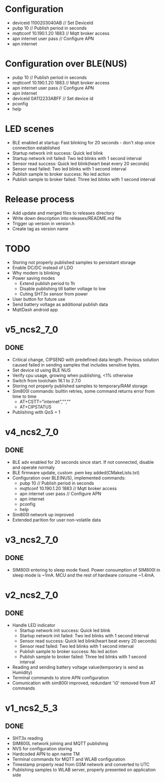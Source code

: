 # Configuration
* deviceid 1100203040AB       // Set DeviceId
* pubp 10                     // Publish period in seconds
* mqttconf 10.190.1.20 1883   // Mqtt broker access
* apn internet user pass      // Configure APN
* apn internet


# Configuration over BLE(NUS)
* pubp 10                     // Publish period in seconds
* mqttconf 10.190.1.20 1883   // Mqtt broker access
* apn internet user pass      // Configure APN
* apn internet
* deviceid 0A112233ABFF       // Set device id
* pconfig
* help

# LED scenes
* BLE enabled at startup: Fast blinking for 20 seconds - don't stop once connection established
* Startup network init success: Quick led blink
* Startup network init failed: Two led blinks with 1 second interval
* Sensor read success: Quick led blink(heart beat every 20 seconds)
* Sensor read failed: Two led blinks with 1 second interval
* Publish sample to broker success: No led action
* Publish sample to broker failed: Three led blinks with 1 second interval

# Release process
* Add update and merged files to releases directory
* Write down description into releases/README.md file
* Trigger up version in version.h
* Create tag as version name

# TODO
* Storing not properly published samples to persistant storage
* Enable DC/DC instead of LDO
* Why modem is blinking
* Power saving modes
  * Extend publish period to 1h
  * Disable publishing till batter voltage to low
  * Cuting SHT3x sensor from power
* User button for future use
* Send battery voltage as additional publish data
* MqttDash android app
  
# v5_ncs2_7_0

## DONE
* Critical change, CIPSEND with predefined data length. Previous solution caused failed in sending samples that includes sensitive bytes.
* Set device id using BLE NUS
* Verify cpu usage, growing when publishing, <1% otherwise
* Switch from toolchain 16.1 to 2.7.0
* Storing not properly published samples to temporary/RAM storage
* Sim800l commands: builtin retries, some command returns error from time to time
  * AT+CSTT="internet","","" 
  * AT+CIPSTATUS
* Publishing with QoS = 1

# v4_ncs2_7_0

## DONE
* BLE adv enabled for 20 seconds since start. If not connected, disable and
  operate normaly
* BLE firmware update, custom .pem key added(CMakeLists.txt)
* Configuration over BLE(NUS), implemented commands:
  * pubp 10                     // Publish period in seconds
  * mqttconf 10.190.1.20 1883   // Mqtt broker access
  * apn internet user pass      // Configure APN
  * apn internet
  * pconfig
  * help
* Sim800l network up improved
* Extended parition for user non-volatile data


# v3_ncs2_7_0

## DONE
* SIM800l entering to sleep mode fixed. Power consumption of SIM800l in sleep
mode is ~1mA. MCU and the rest of hardware consume ~1.4mA. 


# v2_ncs2_7_0

## DONE
* Handle LED indicator
  * Startup network init success: Quick led blink
  * Startup network init failed: Two led blinks with 1 second interval
  * Sensor read success: Quick led blink(heart beat every 20 seconds)
  * Sensor read failed: Two led blinks with 1 second interval
  * Publish sample to broker success: No led action
  * Publish sample to broker failed: Three led blinks with 1 second interval
* Reading and sending battery voltage value(temporary is send as Humidity)
* Terminal commands to store APN configuration
* Comunication with sim800l improved, redundant '\0' removed from AT commands


# v1_ncs2_5_3

## DONE
* SHT3x reading
* SIM800L network joining and MQTT publishing
* NVS for configuration storing
* Hardcoded APN to apn name TM
* Terminal commands for MQTT and WLAB configuration
* Timestamp properly read from GSM network and converted to UTC
* Publishing samples to WLAB server, properly presented on application side












